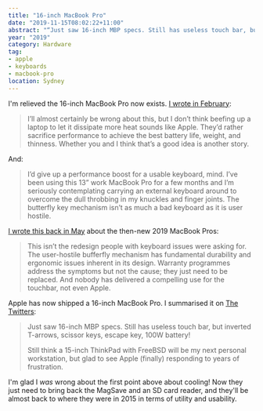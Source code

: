 ```yaml
---
title: "16-inch MacBook Pro"
date: "2019-11-15T08:02:22+11:00"
abstract: "“Just saw 16-inch MBP specs. Still has useless touch bar, but inverted T-arrows, scissor keys, escape key, 100W battery!”"
year: "2019"
category: Hardware
tag:
- apple
- keyboards
- macbook-pro
location: Sydney
---
```

I'm relieved the 16-inch MacBook Pro now exists. [I wrote in February](https://rubenerd.com/apples-rumoured-16-inch-macbook-pro/)\:

> I’ll almost certainly be wrong about this, but I don’t think beefing up a laptop to let it dissipate more heat sounds like Apple. They’d rather sacrifice performance to achieve the best battery life, weight, and thinness. Whether you and I think that’s a good idea is another story.

And:

> I’d give up a performance boost for a usable keyboard, mind. I’ve been using this 13” work MacBook Pro for a few months and I’m seriously contemplating carrying an external keyboard around to overcome the dull throbbing in my knuckles and finger joints. The butterfly key mechanism isn’t as much a bad keyboard as it is user hostile.

[I wrote this back in May](https://rubenerd.com/2019-macbook-pros/) about the then-new 2019 MacBook Pros:

> This isn’t the redesign people with keyboard issues were asking for. The user-hostile bufferfly mechanism has fundamental durability and ergonomic issues inherent in its design. Warranty programmes address the symptoms but not the cause; they just need to be replaced. And nobody has delivered a compelling use for the touchbar, not even Apple.

Apple has now shipped a 16-inch MacBook Pro. I summarised it on [The Twitters](https://twitter.com/Rubenerd/status/1194720425818767360):

> Just saw 16-inch MBP specs. Still has useless touch bar, but inverted T-arrows, scissor keys, escape key, 100W battery!
>
> Still think a 15-inch ThinkPad with FreeBSD will be my next personal workstation, but glad to see Apple (finally) responding to years of frustration.

I'm glad I *was* wrong about the first point above about cooling! Now they just need to bring back the MagSave and an SD card reader, and they'll be almost back to where they were in 2015 in terms of utility and usability.

